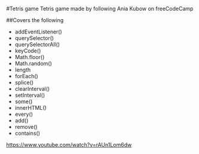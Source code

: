 #Tetris game
Tetris game made by following Ania Kubow on freeCodeCamp

##Covers the following
* addEventListener()
* querySelector()
* querySelectorAll()
* keyCode()
* Math.floor()
* Math.random()
* length
* forEach()
* splice()
* clearInterval()
* setInterval()
* some()
* innerHTML()
* every()
* add()
* remove()
* contains()


https://www.youtube.com/watch?v=rAUn1Lom6dw